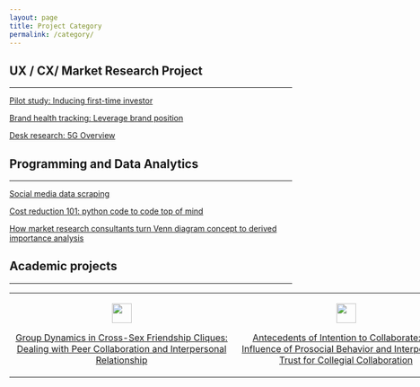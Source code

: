 ```yaml
---
layout: page
title: Project Category
permalink: /category/
---
```


<h2>UX / CX/ Market Research Project</h2>
<hr></hr>
<p><a href="https://kiranaananda.github.io/portfolio/2021/11/03/first-time-investor">Pilot study: Inducing first-time investor</a></p>
<p><a href="https://kiranaananda.github.io/portfolio/2023/03/07/brand-health-tracking-fmcg">Brand health tracking: Leverage brand position</a></p>
<p><a href="https://kiranaananda.github.io/portfolio/2023/05/28/5G-overview/">Desk research: 5G Overview</a></p>

<h2>Programming and Data Analytics</h2>
<hr></hr>
<p><a href="https://kiranaananda.github.io/portfolio/2021/04/03/instaloader/">Social media data scraping</a></p>
<p><a href="https://kiranaananda.github.io/portfolio/2019/11/10/brand-dictionary/">Cost reduction 101: python code to code top of mind</a></p>
<p><a href="https://kiranaananda.github.io/portfolio/2020/02/03/derived-importance-analysis/">How market research consultants turn Venn diagram concept to derived importance analysis</a></p>

<h2>Academic projects</h2>
<hr></hr>
<table style="height: 170px; width: 800px;">
<tbody>
<tr>
<td style="width: 400px; text-align: center;">
<p><img src="https://static.vecteezy.com/system/resources/previews/002/318/221/non_2x/content-research-icon-free-vector.jpg" alt="" width="35" height="35" style="vertical-align:middle;margin:0px 0px" /></p>
<p><a href="https://www.researchgate.net/publication/327815336_Group_Dynamics_in_Cross-Sex_Friendship_Cliques_Dealing_with_Peer_Collaboration_and_Interpersonal_Relationship#read">Group Dynamics in Cross-Sex Friendship Cliques: Dealing with Peer Collaboration and Interpersonal Relationship</a></p>
</td>
<td style="width: 400px; text-align: center;">
<p><img src="https://static.vecteezy.com/system/resources/previews/002/318/221/non_2x/content-research-icon-free-vector.jpg" alt="" width="35" height="35" style="vertical-align:middle;margin:0px 0px" /></p>
<p><a href="http://etd.repository.ugm.ac.id/home/detail_pencarian/160702">Antecedents of Intention to Collaborate: The Influence of Prosocial Behavior and Interpersonal Trust for Collegial Collaboration</a></p>
</td>
</tr>
</tbody>
</table>

